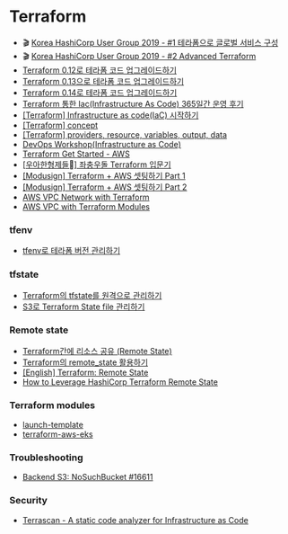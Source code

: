 # Terraform
- 🎬 [Korea HashiCorp User Group 2019 - #1 테라폼으로 글로벌 서비스 구성](https://youtu.be/RxTjHOk4yec)
- 🎬 [Korea HashiCorp User Group 2019 - #2 Advanced Terraform](https://youtu.be/K5Cz-DGEHo4)
- [Terraform 0.12로 테라폼 코드 업그레이드하기](https://blog.outsider.ne.kr/1461)
- [Terraform 0.13으로 테라폼 코드 업그레이드하기](https://blog.outsider.ne.kr/1516)
- [Terraform 0.14로 테라폼 코드 업그레이드하기](https://blog.outsider.ne.kr/1524)
- [Terraform 통한 Iac(Infrastructure As Code) 365일간 운영 후기](https://medium.com/@dudwls96/terraform-통한-iac-infrastructure-as-code-365일간-운영-후기-500737e6c1e6)
- [[Terraform] Infrastructure as code(IaC) 시작하기](https://jybaek.tistory.com/897)
- [[Terraform] concept](https://jybaek.tistory.com/898)
- [[Terraform] providers, resource, variables, output, data](https://jybaek.tistory.com/899)
- [DevOps Workshop(Infrastructure as Code)](https://devops-art-factory.gitbook.io/devops-workshop/terraform/iac)
- [Terraform Get Started - AWS](https://learn.hashicorp.com/collections/terraform/aws-get-started)
- [[우아한형제들] 좌충우돌 Terraform 입문기](https://woowabros.github.io/tools/2019/09/20/terraform.html)
- [[Modusign] Terraform + AWS 셋팅하기 Part 1](https://medium.com/modusign/terraform-aws-%EC%85%8B%ED%8C%85%ED%95%98%EA%B8%B0-part-1-a3dae9f5fbbd)
- [[Modusign] Terraform + AWS 셋팅하기 Part 2](https://medium.com/modusign/terraform-aws-%EC%85%8B%ED%8C%85%ED%95%98%EA%B8%B0-part-2-7e601e880273)
- [AWS VPC Network with Terraform](https://blog.2dal.com/2017/09/17/aws-vpc-network-with-terraform/)
- [AWS VPC with Terraform Modules](https://blog.2dal.com/2017/10/28/aws-vpc-with-terraform-modules/)

### tfenv
- [tfenv로 테라폼 버전 관리하기](https://www.44bits.io/ko/post/managing-teraform-versions-with-tfenv)

### tfstate
- [Terraform의 tfstate를 원격으로 관리하기](https://blog.outsider.ne.kr/1290)
- [S3로 Terraform State file 관리하기](https://rampart81.github.io/post/terraform-remote-state-file/)

### Remote state
- [Terraform간에 리소스 공유 (Remote State)](https://blog.outsider.ne.kr/1303)
- [Terraform의 remote_state 활용하기](https://brunch.co.kr/@alden/51)
- [[English] Terraform: Remote State](https://medium.com/@nate_mitchell/terraform-remote-state-ab8154177ea9)
- [How to Leverage HashiCorp Terraform Remote State](https://www.ahead.com/resources/how-to-leverage-hashicorp-terraform-remote-state/)

### Terraform modules
- [launch-template](https://registry.terraform.io/modules/figurate/launch-template/aws/latest)
- [terraform-aws-eks](https://registry.terraform.io/modules/terraform-aws-modules/eks/aws/latest)

### Troubleshooting
- [Backend S3: NoSuchBucket #16611](https://github.com/hashicorp/terraform/issues/16611)

### Security
- [Terrascan - A static code analyzer for Infrastructure as Code](https://github.com/accurics/terrascan)
